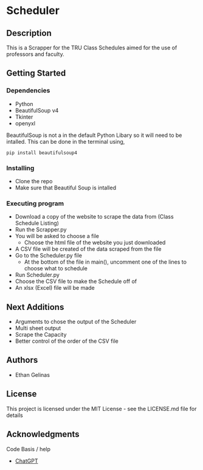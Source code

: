 # Scheduler 

## Description

This is a Scrapper for the TRU Class Schedules aimed for the use of professors and faculty. 

## Getting Started

### Dependencies

* Python
* BeautifulSoup v4
* Tkinter
* openyxl

BeautifulSoup is not a in the default Python Libary so it will need to be intalled. This can be done in the terminal using,
```
pip install beautifulsoup4
```

### Installing

* Clone the repo
* Make sure that Beautiful Soup is intalled 


### Executing program

* Download a copy of the website to scrape the data from (Class Schedule Listing)
* Run the Scrapper.py
* You will be asked to choose a file
    * Choose the html file of the website you just downloaded
* A CSV file will be created of the data scraped from the file
* Go to the Scheduler.py file 
    * At the bottom of the file in main(), uncomment one of the lines to choose what to schedule
* Run Scheduler.py
* Choose the CSV file to make the Schedule off of
* An xlsx (Excel) file will be made 


## Next Additions 

* Arguments to chose the output of the Scheduler
* Multi sheet output
* Scrape the Capacity 
* Better control of the order of the CSV file

## Authors

- Ethan Gelinas 

## License

This project is licensed under the MIT License - see the LICENSE.md file for details

## Acknowledgments

Code Basis / help
* [ChatGPT](https://chat.openai.com/)
